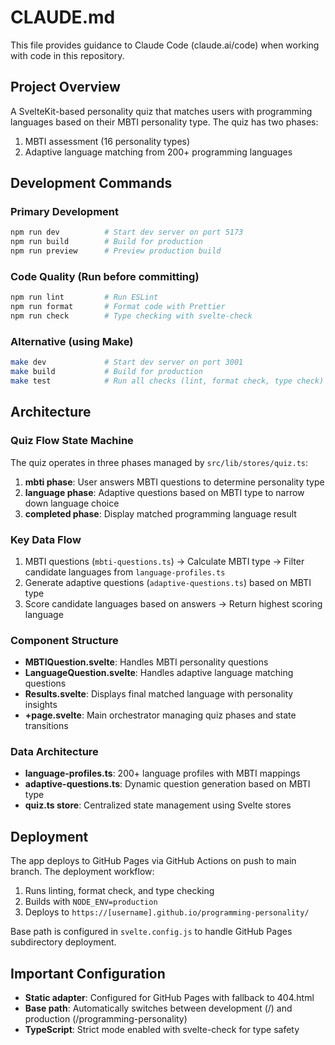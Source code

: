 # CLAUDE.md

This file provides guidance to Claude Code (claude.ai/code) when working with code in this repository.

## Project Overview

A SvelteKit-based personality quiz that matches users with programming languages based on their MBTI personality type. The quiz has two phases:

1. MBTI assessment (16 personality types)
2. Adaptive language matching from 200+ programming languages

## Development Commands

### Primary Development

```bash
npm run dev          # Start dev server on port 5173
npm run build        # Build for production
npm run preview      # Preview production build
```

### Code Quality (Run before committing)

```bash
npm run lint         # Run ESLint
npm run format       # Format code with Prettier
npm run check        # Type checking with svelte-check
```

### Alternative (using Make)

```bash
make dev             # Start dev server on port 3001
make build           # Build for production
make test            # Run all checks (lint, format check, type check)
```

## Architecture

### Quiz Flow State Machine

The quiz operates in three phases managed by `src/lib/stores/quiz.ts`:

1. **mbti phase**: User answers MBTI questions to determine personality type
2. **language phase**: Adaptive questions based on MBTI type to narrow down language choice
3. **completed phase**: Display matched programming language result

### Key Data Flow

1. MBTI questions (`mbti-questions.ts`) → Calculate MBTI type → Filter candidate languages from `language-profiles.ts`
2. Generate adaptive questions (`adaptive-questions.ts`) based on MBTI type
3. Score candidate languages based on answers → Return highest scoring language

### Component Structure

- **MBTIQuestion.svelte**: Handles MBTI personality questions
- **LanguageQuestion.svelte**: Handles adaptive language matching questions
- **Results.svelte**: Displays final matched language with personality insights
- **+page.svelte**: Main orchestrator managing quiz phases and state transitions

### Data Architecture

- **language-profiles.ts**: 200+ language profiles with MBTI mappings
- **adaptive-questions.ts**: Dynamic question generation based on MBTI type
- **quiz.ts store**: Centralized state management using Svelte stores

## Deployment

The app deploys to GitHub Pages via GitHub Actions on push to main branch. The deployment workflow:

1. Runs linting, format check, and type checking
2. Builds with `NODE_ENV=production`
3. Deploys to `https://[username].github.io/programming-personality/`

Base path is configured in `svelte.config.js` to handle GitHub Pages subdirectory deployment.

## Important Configuration

- **Static adapter**: Configured for GitHub Pages with fallback to 404.html
- **Base path**: Automatically switches between development (/) and production (/programming-personality)
- **TypeScript**: Strict mode enabled with svelte-check for type safety
